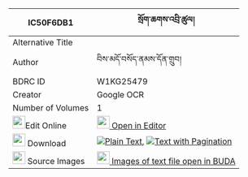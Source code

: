 |IC50F6DB1|སྲོག་ཆགས་འབྲི་ཚུལ། 
| --- | --- 
|Alternative Title |
|Author| བིས་མདོ་བསོད་ནམས་དོན་གྲུབ།
|BDRC ID | W1KG25479
|Creator | Google OCR
|Number of Volumes| 1
|<img width="25" src="https://img.icons8.com/color/25/000000/edit-property.png">Edit Online| [<img width="25" src="https://avatars.githubusercontent.com/u/45091458?s=200&v=4"> Open in Editor](http://editor.openpecha.org/IC50F6DB1)
|<img width="25" src="https://img.icons8.com/fluent/48/000000/download-2.png"/>  Download | [![](https://img.icons8.com/color/20/000000/txt.png)Plain Text](https://github.com/Openpecha/IC50F6DB1/releases/download/v2/sokchak_dri_tsul_plain_IC50F6DB1.zip), [![](https://img.icons8.com/color/20/000000/txt.png)Text with Pagination](https://github.com/Openpecha/IC50F6DB1/releases/download/v2/sokchak_dri_tsul_pages_IC50F6DB1.zip)
|<img width="25" src="https://img.icons8.com/plasticine/100/000000/pictures-folder.png"/>  Source Images | [<img width="25" src="https://library.bdrc.io/icons/BUDA-small.svg"> Images of text file open in BUDA](https://library.bdrc.io/show/bdr:W1KG25479)